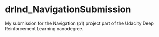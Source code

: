 # drlnd_NavigationSubmission
My submission for the Navigation (p1) project part of the Udacity Deep Reinforcement Learning nanodegree.
